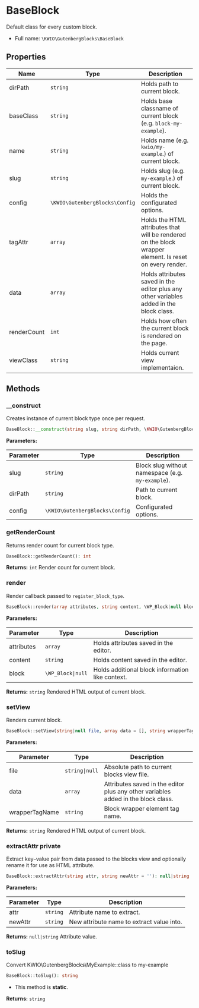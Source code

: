 # BaseBlock

Default class for every custom block.



* Full name: `\KWIO\GutenbergBlocks\BaseBlock`



## Properties

| Name | Type | Description |
|------|------|-------------|
| dirPath | `string` | Holds path to current block.  |
| baseClass | `string` | Holds base classname of current block  (e.g. `block-my-example`).  |
| name | `string` | Holds name (e.g. `kwio/my-example`.) of current block.  |
| slug | `string` | Holds slug (e.g. `my-example`.) of current block.  |
| config | `\KWIO\GutenbergBlocks\Config` | Holds the configurated options.  |
| tagAttr | `array` | Holds the HTML attributes that will be rendered on the block wrapper element. Is reset on every render. |
| data | `array` | Holds attributes saved in the editor plus any other variables added in the block class.  |
| renderCount | `int` | Holds how often the current block is rendered on the page.  |
| viewClass | `string` | Holds current view implementaion.  |

## Methods
### __construct 
Creates instance of current block type once per request.



```php
BaseBlock::__construct(string slug, string dirPath, \KWIO\GutenbergBlocks\Config config)
```


**Parameters:**

| Parameter | Type | Description |
|-----------|------|-------------|
| slug | `string` | Block slug without namespace (e.g. `my-example`). |
| dirPath | `string` | Path to current block. |
| config | `\KWIO\GutenbergBlocks\Config` | Configurated options. |



### getRenderCount 
Returns render count for current block type.



```php
BaseBlock::getRenderCount(): int
```



**Returns:** `int` Render count for current block.
### render 
Render callback passed to `register_block_type`.



```php
BaseBlock::render(array attributes, string content, \WP_Block|null block = null): string
```


**Parameters:**

| Parameter | Type | Description |
|-----------|------|-------------|
| attributes | `array` | Holds attributes saved in the editor. |
| content | `string` | Holds content saved in the editor. |
| block | `\WP_Block\|null` | Holds additional block information like context. |


**Returns:** `string` Rendered HTML output of current block.
### setView 
Renders current block.



```php
BaseBlock::setView(string|null file, array data = [], string wrapperTagName = 'div'): string
```


**Parameters:**

| Parameter | Type | Description |
|-----------|------|-------------|
| file | `string\|null` | Absolute path to current blocks view file. |
| data | `array` | Attributes saved in the editor plus any other variables added in the block class. |
| wrapperTagName | `string` | Block wrapper element tag name. |


**Returns:** `string` Rendered HTML output of current block.
### extractAttr <span class="label label-red">private</span>
Extract key–value pair from data passed to the blocks view
and optionally rename it for use as HTML attribute.



```php
BaseBlock::extractAttr(string attr, string newAttr = ''): null|string
```


**Parameters:**

| Parameter | Type | Description |
|-----------|------|-------------|
| attr | `string` | Attribute name to extract. |
| newAttr | `string` | New attribute name to extract value into. |


**Returns:** `null|string` Attribute value.
### toSlug 
Convert KWIO\GutenbergBlocks\MyExample::class to my-example



```php
BaseBlock::toSlug(): string
```

* This method is **static**.

**Returns:** `string` 
